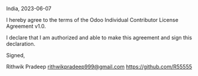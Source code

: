 India, 2023-06-07

I hereby agree to the terms of the Odoo Individual Contributor License
Agreement v1.0.

I declare that I am authorized and able to make this agreement and sign this
declaration.

Signed,

Rithwik Pradeep rithwikpradeep999@gmail.com https://github.com/R55555
